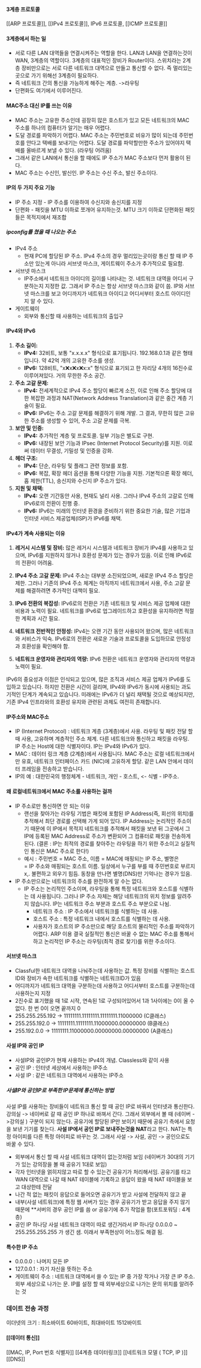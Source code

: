 #### 3계층 프로토콜
[[ARP 프로토콜]], [[IPv4 프로토콜]], IPv6 프로토콜, [[ICMP 프로토콜]]
#### 3계층에서 하는 일
- 서로 다른 LAN 대역들을 연결시켜주는 역할을 한다. LAN과 LAN을 연결하는것이 WAN, 3계층의 역할이다.  3계층의 대표적인 장비가 Router이다. 스위치라는 2계층 장비만으로는 서로 다른 네트워크 대역으로 만들고 통신할 수 없다. 즉 멀리있는곳으로 가기 위해선 3계층이 필요하다.  
- 즉 네트워크 간의 통신을 가능하게 해주는 계층. ->라우팅
- 단편화도 여기에서 이루어진다.

#### MAC주소 대신 IP를 쓰는 이유
- MAC 주소는 고유한 주소인데 굉장히 많은 호스트가 있고 모든 네트워크의 MAC 주소를 하나의 컴퓨터가 알기는 매우 어렵다.
- 도달 경로를 파악하기 어렵다. MAC 주소는 주민번호로 비유가 많이 되는데 주민번호를 안다고 택배를 보내기는 어렵다. 도달 경로를 파악할만한 주소가 있어야지 택배를 올바르게 보낼 수 있다. (라우팅 어려움)
- 그래서 같은 LAN에서 통신을 할 때에도 IP 주소가 MAC 주소보다 먼저 활용이 된다.
- MAC 주소는 수신인, 발신인. IP 주소는 수신 주소, 발신 주소이다.

#### IP의 두 가지 주요 기능
- IP 주소 지정 - IP 주소를 이용하여 수신지와 송신지를 지정
- 단편화 - 패킷을 MTU 이하로 쪼개어 유지하는것. MTU 크기 이하로 단편화된 패킷들은 목적지에서 재조합

##### ipconfig를 쳤을 때 나오는 주소
- IPv4 주소
	- 현재 PC에 할당된 IP 주소. IPv4 주소의 경우 멀리있는곳이랑 통신 할 때 IP 주소만 있는게 아니라 서브넷 마스크, 게이트웨이 주소가 추가적으로 필요함.
- 서브넷 마스크
	- IP주소에서 네트워크 아이디의 길이를 나타내는 것. 네트워크 대역을 어디서 구분하는지 지정한 값. 그래서 IP 주소는 항상 서브넷 마스크와 같이 씀. IP와 서브넷 마스크를 보고 어디까지가 네트워크 아이디고 어디서부터 호스트 아이디인지 알 수 있다.
- 게이트웨이 
	- 외부와 통신할 때 사용하는 네트워크의 출입구

#### IPv4와 IPv6
1. **주소 길이:**
	- **IPv4:** 32비트, 보통 "x.x.x.x" 형식으로 표기됩니다. 192.168.0.1과 같은 형태입니다. 약 42억 개의 고유한 주소를 생성.
	- **IPv6:** 128비트, "x:x:x:x:x:x:x:x" 형식으로 표기되고 한 자리당 4개의 16진수로 이루어져있다. 거의 무한한 주소 공간.
2. **주소 고갈 문제:**
	- **IPv4:** 전세계적으로 IPv4 주소 할당이 빠르게 소진, 이로 인해 주소 할당에 대한 복잡한 과정과 NAT(Network Address Translation)과 같은 중간 계층 기술이 필요.
	- **IPv6:** IPv6는 주소 고갈 문제를 해결하기 위해 개발. 그 결과, 무한히 많은 고유한 주소를 생성할 수 있어, 주소 고갈 문제를 극복.
3. **보안 및 인증:**
	- **IPv4:** 추가적인 계층 및 프로토콜. 일부 기능은 별도로 구현.
	- **IPv6:** 내장된 보안 기능과 IPsec (Internet Protocol Security)를 지원. 이로써 데이터 무결성, 기밀성 및 인증을 강화.
4. **헤더 구조:**
	- **IPv4:** 단순, 라우팅 및 플래그 관련 정보를 포함.
	- **IPv6:** 복잡, 확장 헤더 옵션을 통해 다양한 기능을 지원. 기본적으론 확장 헤더, 홉 제한(TTL), 송신지와 수신지 IP 주소가 있다.
5. **지원 및 채택:**
	- **IPv4:** 오랜 기간동안 사용, 현재도 널리 사용. 그러나 IPv4 주소의 고갈로 인해 IPv6로의 전환이 진행 중.
	- **IPv6:** IPv6는 미래의 인터넷 환경을 준비하기 위한 중요한 기술, 많은 기업과 인터넷 서비스 제공업체(ISP)가 IPv6를 채택.
#### IPv4가 계속 사용되는 이유
1. **레거시 시스템 및 장비:** 많은 레거시 시스템과 네트워크 장비가 IPv4를 사용하고 있으며, IPv6를 지원하지 않거나 호환성 문제가 있는 경우가 있음. 이로 인해 IPv6로의 전환이 어려움.
    
2. **IPv4 주소 고갈 문제:** IPv4 주소는 대부분 소진되었으며, 새로운 IPv4 주소 할당은 제한. 그러나 기존의 IPv4 주소 체계는 아직까지 네트워크에서 사용, 주소 고갈 문제를 해결하려면 추가적인 대책이 필요.
    
3. **IPv6 전환의 복잡성:** IPv6로의 전환은 기존 네트워크 및 서비스 제공 업체에 대한 비용과 노력이 필요. 네트워크를 IPv6로 업그레이드하고 호환성을 유지하려면 적절한 계획과 시간 필요.
    
4. **네트워크 전반적인 안정성:** IPv4는 오랜 기간 동안 사용되어 왔으며, 많은 네트워크와 서비스가 익숙. IPv6로의 전환은 새로운 기술과 프로토콜을 도입하므로  안정성과 호환성을 확인해야 함.
    
5. **네트워크 운영자와 관리자의 역량:** IPv6 전환은 네트워크 운영자와 관리자의 역량과 노력이 필요. 

IPv6의 중요성과 이점은 인식되고 있으며, 많은 조직과 서비스 제공 업체가 IPv6를 도입하고 있습니다. 하지만 전환은 시간이 걸리며, IPv4와 IPv6가 동시에 사용되는 과도기적인 단계가 계속되고 있습니다. 미래에는 IPv6가 더 널리 채택될 것으로 예상되지만, 기존 IPv4 인프라와의 호환성 유지와 관련된 과제도 여전히 존재합니다.

#### IP주소와 MAC주소
- IP (Internet Protocol) : 네트워크 계층 (3계층)에서 사용. 라우팅 및 패킷 전달 할 때 사용, 고유하며 계층적인 주소 체계. 다른 네트워크와 통신하고 패킷을 라우팅. IP 주소는 Host에 대한 식별자이다. IP는 IPv4와 IPv6가 있다.
- MAC : 데이터 링크 계층 (2계층)에서 사용됩니다. MAC 주소는 로컬 네트워크에서만 유효, 네트워크 인터페이스 카드 (NIC)에 고유하게 할당. 같은 LAN 안에서 데이터 프레임을 전송하고 받습니다.
- IP의 예 : 대한민국의 행정체계 - 네트워크, 개인 - 호스트, <- 식별 - IP주소.
#### 왜 로컬네트워크에서 MAC 주소를 사용하는 걸까
- IP 주소로만 통신하면 안 되는 이유
	- 랜선을 찾아가는 라우팅 기법은 패킷에 포함된 IP Address(즉, 회선의 위치)를 추적해서 최단 경로를 선택해 가게 되어 있다. IP Address는 논리적인 주소이기 때문에 이 IP에서 목적지 네트워크를 추적해서 패킷을 보낸 뒤 그곳에서 그 IP에 등록된 MAC Address로 주소가 변환되어 그 컴퓨터로 패킷을 전송하게 된다. (결론 : IP는 최적의 경로를 찾아주는 라우팅을 하기 위한 주소이고 실질적인 통신은 MAC 주소로 한다!)
	- 예시 : 주민번호 = MAC 주소, 이름 = MAC에 매핑되는 IP 주소, 별명은 = IP 주소와 매핑되는 호스트 이름. 일상에서 누구를 부를 때 주민번호로 부르지x,. 불편하고 외우기 힘듬. 동창을 만나면 별명(DNS)만 기억나는 경우가 있음.    
- IP 주소만으로는 네트워크의 주소를 완전하게 알 수는 없다.
	- IP 주소는 논리적인 주소이며, 라우팅을 통해 특정 네트워크와 호스트를 식별하는 데 사용됩니다. 그러나 IP 주소 자체는 해당 네트워크의 위치 정보를 알려주지 않습니다. IP는 네트워크 주소 부분과 호스트 주소 부분으로 나뉨. 
		- 네트워크 주소 : IP 주소에서 네트워크를 식별하는 데 사용.
		- 호스트 주소 : 특정 네트워크 내에서 호스트를 식별하는 데 사용.
		- 사용자가 호스트의 IP 주소만으로 해당 호스트의 물리적인 주소를 파악하기 어렵다. ARP 이용
결국 실질적인 통신은 바꿀 수 없는 MAC 주소를 통해서 하고 논리적인 IP 주소는 라우팅(최적 경로 찾기)를 위한 주소이다.

#### 서브넷 마스크
- Classful한 네트워크 대역을 나눠주는데 사용하는 값. 특정 장비를 식별하는 호스트ID와 장비가 속한 네트워크를 식별하는 네트워크ID가 있음
- 어디까지가 네트워크 대역을 구분하는데 사용하고 어디서부터 호스트를 구분하는데 사용하는지 지정
- 2진수로 표기했을 때 1로 시작, 연속된 1로 구성되어있어서 1과 1사이에는 0이 올 수 없다. 한 번 0이 오면 끝까지 0
- 255.255.255.192 -> 11111111.11111111.11111111.11000000 (C클래스)
- 255.255.192.0 -> 11111111.11111111.11000000.00000000 (B클래스)
- 255.192.0.0 -> 11111111.11000000.00000000.00000000 (A클래스)

#### 사설 IP와 공인 IP
- 사설IP와 공인IP가 현재 사용하는 IPv4의 개념. Classless와 같이 사용
- 공인 IP : 인터넷 세상에서 사용하는 IP주소
- 사설 IP : 같은 네트워크 대역에서 사용하는 IP주소
##### 사설IP와 공인IP로 부족한 IP문제에 통신하는 방법
사설 IP를 사용하는 장비들이 네트워크 통신 할 때 공인 IP로 바꿔서 인터넷과 통신한다. 강의실 -> 네이버로 갈 때 공인 IP 하나로 바껴서 간다. 그래서 외부에서 볼 때 (네이버 ->강의실 ) 구분이 되지 않는다. 공유기에 할당된 IP만 보이기 때문에 공유기 측에서 요청을 보낸 기기를 찾는다. **사설 IP에서 공인 IP로 보내주는것을 NAT**라고 한다.  NAT는 특정 아이피를 다른 특정 아이피로 바꾸는 것. 그래서 사설 -> 사설, 공인 -> 공인으로도 바꿀 수 있다.
- 외부에서 통신 할 때 사설 네트워크 대역이 없는것처럼 보임 (네이버가 30대의 기기가 있는 강의장을 볼 때 공유기 1대로 보임)
- 각자 인터넷을 얽히지않고 따로 할 수 있는건 공유기가 처리해서임. 공유기를 타고 WAN 대역으로 나갈 때 NAT 테이블에 기록하고 응답이 왔을 때 NAT 테이블을 보고 대상한테 전달
- 나간 적 없는 패킷이 응답으로 들어오면 공유기가 받고 사설에 전달하지 않고 끝
- 내부(사설 네트워크)에 특정 웹 서버가 있는 경우 공유기가 받고 응답을 주지 않기 때문에 **서버의 경우 공인 IP를 씀 or 공유기에 추가 작업을 함(포트포워딩 : 4계층)
- 공인 IP 하나당 사설 네트워크 대역이 따로 생긴거라서 IP 하나당 0.0.0.0 ~  255.255.255.255 가 생긴 샘. 이래서 부족현상이 어느정도 해결 됨.

#### 특수한 IP 주소
- 0.0.0.0 : 나머지 모든 IP
- 127.0.0.1 : 자기 자신을 뜻하는 주소
- 게이트웨이 주소 : 네트워크 대역에서 쓸 수 있는 IP 중 가장 작거나 가장 큰 IP 주소. 외부 세상으로 나가는 문. IP를 설정 할 때 외부세상으로 나가는 문의 위치를 알려주는 것


### 데이트 전송 과정
이더넷의 크기 : 최소바이트 60바이트, 최대바이트 1512바이트

#### [[데이터 통신]]


[[MAC, IP, Port 번호 식별자]]
[[4계층 데이터링크]]
[[네트워크 모델 ( TCP, IP )]]
[[DNS]]
